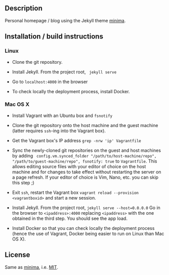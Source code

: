 ## Description

Personal homepage / blog using the Jekyll theme [minima](https://jekyll.github.io/minima/).

## Installation / build instructions

### Linux

- Clone the git repository.

- Install Jekyll. From the project root, `
jekyll serve`

- Go to `localhost:4000` in the browser

- To check locally the deployment process, install Docker.

### Mac OS X

- Install Vagrant with an Ubuntu box and `fsnotify`

- Clone the git repository onto the host machine and the guest machine (latter requires `ssh`-ing into the Vagrant box).

- Get the Vagrant box's IP address `grep -nrw 'ip' Vagrantfile`

- Sync the newly-cloned git repositories on the guest and host machines by adding `
config.vm.synced_folder "/path/to/host-machine/repo", "/path/to/guest-machine/repo", fsnotify: true` to `Vagrantfile`. This allows editing source files with your editor of choice on the host machine and for changes to take effect without restarting the server on a page refresh. If your editor of choice is Vim, Nano, etc. you can skip this step ;)

- Exit `ssh`, restart the Vagrant box `vagrant reload --provision <vagrantboxid>` and start a new session. 

- Install Jekyll. From the project root, `jekyll serve --host=0.0.0.0` Go in the browser to `<ipaddress>:4000` replacing `<ipaddress>` with the one obtained in the third step. You should see the app load.

- Install Docker so that you can check locally the deployment process (hence the use of Vagrant, Docker being easier to run on Linux than Mac OS X).

## License

Same as [minima](https://jekyll.github.io/minima/), i.e. [MIT](http://opensource.org/licenses/MIT).

